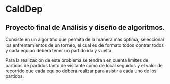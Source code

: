 # CaldDep
## **Proyecto final de Análisis y diseño de algoritmos.**
Consiste en un algoritmo que permita de la manera más óptima, seleccionar
los enfrentamientos de un torneo, el cual es de formato todos contrar todos y
cada equipo deberá tener un partido ida y vuelta.

Para la realización de este problema se tendrán en cuenta límites de partidos
de partidos tanto de visitante como de local seguidos y el valor de recorrido 
que cada equipo deberá realizar para asistir a cada uno de los partidos. 
